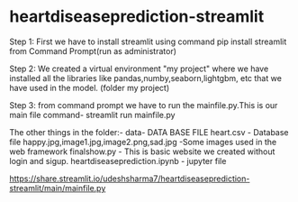 # heartdiseaseprediction-streamlit
Step 1: First we have to install streamlit using command pip install streamlit from Command Prompt(run as administrator)

Step 2: We created a virtual environment "my project" where we have installed all the libraries like pandas,numby,seaborn,lightgbm, etc that we have used in the model.
	(folder my project)

Step 3: from command prompt we have to run the mainfile.py.This is our main file
	command- streamlit run mainfile.py

The other things in the folder:-
data- DATA BASE FILE
heart.csv - Database file 
happy.jpg,image1.jpg,image2.png,sad.jpg -Some images used in the web framework
finalshow.py - This is basic website we created without login and sigup.
heartdiseaseprediction.ipynb - jupyter file



https://share.streamlit.io/udeshsharma7/heartdiseaseprediction-streamlit/main/mainfile.py
